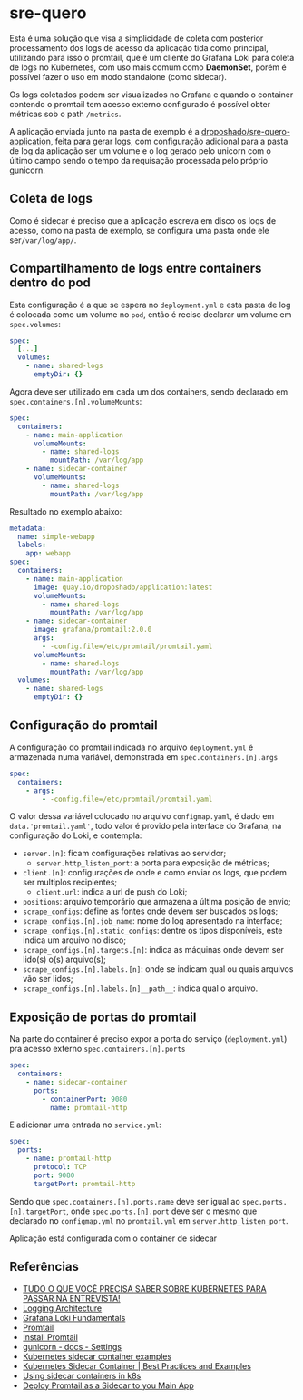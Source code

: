 # sre-quero

Esta é uma solução que visa a simplicidade de coleta com posterior processamento dos logs de acesso da aplicação tida como principal, utilizando para isso o promtail, que é um cliente do Grafana Loki para coleta de logs no Kubernetes, com uso mais comum como **DaemonSet**, porém é possível fazer o uso em modo standalone (como sidecar).

Os logs coletados podem ser visualizados no Grafana e quando o container contendo o promtail tem acesso externo configurado é possível obter métricas sob o path `/metrics`.

A aplicação enviada junto na pasta de exemplo é a [droposhado/sre-quero-application](https://github.com/droposhado/sre-quero-application), feita para gerar logs, com configuração adicional para a pasta de log da aplicação ser um volume e o log gerado pelo unicorn com o último campo sendo o tempo da requisação processada pelo próprio gunicorn.

## Coleta de logs

Como é sidecar é preciso que a aplicação escreva em disco os logs de acesso, como na pasta de exemplo, se configura uma pasta onde ele ser`/var/log/app/`. 

## Compartilhamento de logs entre containers dentro do pod

Esta configuração é a que se espera no `deployment.yml` e esta pasta de log é colocada como um volume no `pod`, então é reciso declarar um volume em `spec.volumes`:

```yml
spec:
  [...]
  volumes:
    - name: shared-logs
      emptyDir: {}
```

Agora deve ser utilizado em cada um dos containers, sendo declarado em `spec.containers.[n].volumeMounts`:

```yml
spec:
  containers:
    - name: main-application
      volumeMounts:
        - name: shared-logs
          mountPath: /var/log/app
    - name: sidecar-container
      volumeMounts:
        - name: shared-logs
          mountPath: /var/log/app
```

Resultado no exemplo abaixo:

```yml
metadata:
  name: simple-webapp
  labels:
    app: webapp
spec:
  containers:
    - name: main-application
      image: quay.io/droposhado/application:latest
      volumeMounts:
        - name: shared-logs
          mountPath: /var/log/app
    - name: sidecar-container
      image: grafana/promtail:2.0.0
      args:
        - -config.file=/etc/promtail/promtail.yaml
      volumeMounts:
        - name: shared-logs
          mountPath: /var/log/app
  volumes:
    - name: shared-logs
      emptyDir: {}
``` 

## Configuração do promtail

A configuração do promtail indicada no arquivo `deployment.yml` é armazenada numa variável, demonstrada em `spec.containers.[n].args`

```yml
spec:
  containers:
    - args:
        - -config.file=/etc/promtail/promtail.yaml
```

O valor dessa variável colocado no arquivo `configmap.yaml`, é dado em `data.'promtail.yaml'`, todo valor é provido pela interface do Grafana, na configuração do Loki, e contempla:

- `server.[n]`: ficam configurações relativas ao servidor;
  - `server.http_listen_port`: a porta para exposição de métricas;
- `client.[n]`: configurações de onde e como enviar os logs, que podem ser multiplos recipientes;
  - `client.url`: indica a url de push do Loki;
- `positions`: arquivo temporário que armazena a última posição de envio;
- `scrape_configs`: define as fontes onde devem ser buscados os logs;
- `scrape_configs.[n].job_name`: nome do log apresentado na interface;
- `scrape_configs.[n].static_configs`: dentre os tipos disponíveis, este indica um arquivo no disco;
- `scrape_configs.[n].targets.[n]`: indica as máquinas onde devem ser lido(s) o(s) arquivo(s);
- `scrape_configs.[n].labels.[n]`: onde se indicam qual ou quais arquivos vão ser lidos;
- `scrape_configs.[n].labels.[n]__path__`: indica qual o arquivo.

## Exposição de portas do promtail

Na parte do container é preciso expor a porta do serviço (`deployment.yml`) pra acesso externo `spec.containers.[n].ports`

```yml 
spec:
  containers:
    - name: sidecar-container
      ports:
        - containerPort: 9080
          name: promtail-http
```

E adicionar uma entrada no `service.yml`:

```yml
spec:
  ports:
    - name: promtail-http
      protocol: TCP
      port: 9080
      targetPort: promtail-http
```

Sendo que `spec.containers.[n].ports.name` deve ser igual ao `spec.ports.[n].targetPort`, onde `spec.ports.[n].port` deve ser o mesmo que declarado no `configmap.yml` no `promtail.yml` em `server.http_listen_port`.

Aplicação está configurada com o container de sidecar

## Referências

- [TUDO O QUE VOCÊ PRECISA SABER SOBRE KUBERNETES PARA PASSAR NA ENTREVISTA!](https://www.youtube.com/watch?v=zEOeukcJl6E)
- [Logging Architecture](https://kubernetes.io/docs/concepts/cluster-administration/logging/)
- [Grafana Loki Fundamentals](https://grafana.com/docs/loki/latest/fundamentals/overview/)
- [Promtail](https://grafana.com/docs/loki/latest/clients/promtail/)
- [Install Promtail](https://grafana.com/docs/loki/latest/clients/promtail/installation/)
- [gunicorn - docs - Settings](https://docs.gunicorn.org/en/latest/settings.html#access-log-format)
- [Kubernetes sidecar container examples](https://www.golinuxcloud.com/kubernetes-sidecar-container/)
- [Kubernetes Sidecar Container | Best Practices and Examples](https://www.containiq.com/post/kubernetes-sidecar-container)
- [Using sidecar containers in k8s](https://sreeraj.dev/sidecar-containers/)
- [Deploy Promtail as a Sidecar to you Main App](https://techdaily.info/deploy-promtail-as-a-sidecar-to-you-main-app)
